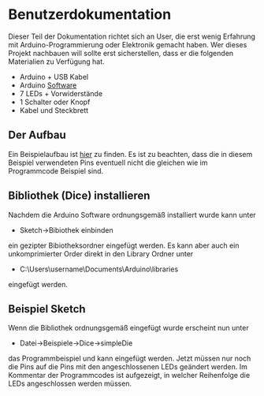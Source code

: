 # Benutzerdokumentation

Dieser Teil der Dokumentation richtet sich an User, die erst wenig Erfahrung mit Arduino-Programmierung oder Elektronik gemacht haben.
Wer dieses Projekt nachbauen will sollte erst sicherstellen, dass er die folgenden Materialien zu Verfügung hat.
- Arduino + USB Kabel
- Arduino [Software](https://www.arduino.cc/en/Main/Software)
- 7 LEDs + Vorwiderstände
- 1 Schalter oder Knopf
- Kabel und Steckbrett

## Der Aufbau

Ein Beispielaufbau ist [hier](Anschlussbeispiel.PNG) zu finden.
Es ist zu beachten, dass die in diesem Beispiel verwendeten Pins eventuell nicht die gleichen wie im Programmcode Beispiel sind.

## Bibliothek (Dice) installieren

Nachdem die Arduino Software ordnungsgemäß installiert wurde kann unter 
- Sketch->Bibiothek einbinden

ein gezipter Bibiotheksordner eingefügt werden. Es kann aber auch ein unkomprimierter Order direkt in den Library Ordner unter 
- C:\Users\username\Documents\Arduino\libraries

eingefügt werden.

## Beispiel Sketch

Wenn die Bibliothek ordnungsgemäß eingefügt wurde erscheint nun unter
- Datei->Beispiele->Dice->simpleDie

das Programmbeispiel und kann eingefügt werden.
Jetzt müssen nur noch die Pins auf die Pins mit den angeschlossenen LEDs geändert werden.
Im Kommentar der Programmcodes ist aufgezeigt, in welcher Reihenfolge die LEDs angeschlossen werden müssen. 


